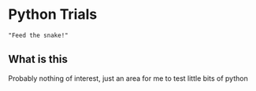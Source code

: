 # Python Trials

    "Feed the snake!"

## What is this

Probably nothing of interest, just an area for me to test little bits of python

